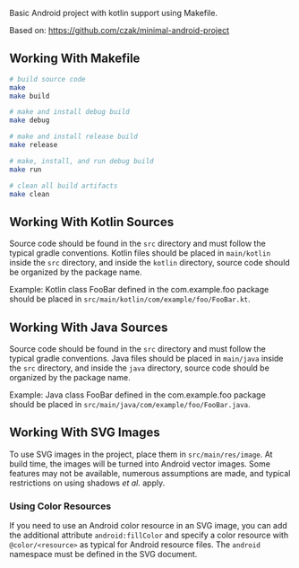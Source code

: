 Basic Android project with kotlin support using Makefile.

Based on: https://github.com/czak/minimal-android-project

Working With Makefile
---------------------

```sh
# build source code
make
make build

# make and install debug build
make debug

# make and install release build
make release

# make, install, and run debug build
make run

# clean all build artifacts
make clean
```

Working With Kotlin Sources
---------------------------
Source code should be found in the `src` directory and must follow the typical
gradle conventions.  Kotlin files should be placed in `main/kotlin` inside the
`src` directory, and inside the `kotlin` directory, source code should be
organized by the package name.

Example: Kotlin class FooBar defined in the com.example.foo package should be
placed in `src/main/kotlin/com/example/foo/FooBar.kt`.

Working With Java Sources
-------------------------
Source code should be found in the `src` directory and must follow the typical
gradle conventions.  Java files should be placed in `main/java` inside the `src`
directory, and inside the `java` directory, source code should be organized by
the package name.

Example: Java class FooBar defined in the com.example.foo package should be
placed in `src/main/java/com/example/foo/FooBar.java`.

Working With SVG Images
-----------------------
To use SVG images in the project, place them in `src/main/res/image`.  At build
time, the images will be turned into Android vector images.  Some features may
not be available, numerous assumptions are made, and typical restrictions on
using shadows *et al.* apply.

### Using Color Resources
If you need to use an Android color resource in an SVG image, you can add the
additional attribute `android:fillColor` and specify a color resource with
`@color/<resource>` as typical for Android resource files.  The `android`
namespace must be defined in the SVG document.
